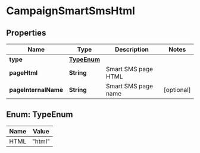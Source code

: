 

# CampaignSmartSmsHtml

## Properties

Name | Type | Description | Notes
------------ | ------------- | ------------- | -------------
**type** | [**TypeEnum**](#TypeEnum) |  | 
**pageHtml** | **String** | Smart SMS page HTML | 
**pageInternalName** | **String** | Smart SMS page name |  [optional]



## Enum: TypeEnum

Name | Value
---- | -----
HTML | &quot;html&quot;



